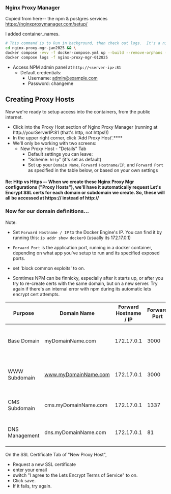 ### Nginx Proxy Manager

Copied from here-- the npm & postgres services
https://nginxproxymanager.com/setup/

I added container_names.

```bash
# This command is to Run in background, then check out logs.  It's a nice way to view the running container, while leaving it running after you exit the logs view.
cd nginx-proxy-mgr-jan2025 && \
docker compose -vvv -f docker-compose.yml up --build --remove-orphans -d && \
docker compose logs -f nginx-proxy-mgr-012825
```

- Access NPM admin panel at `http://<server-ip>:81`
  - Default credentials:
    - Username: admin@example.com
    - Password: changeme

## Creating Proxy Hosts

Now we're ready to setup access into the containers, from the public internet.

- Click into the Proxy Host section of Nginx Proxy Manager (running at http://yourServerIP:81 (that's http, not https!))
- In the upper right corner, click 'Add Proxy Host'.\*\*\*\*
- We'll only be working with two screens:
  - New Proxy Host - "Details" Tab
    - Default settings you can leave:
    - "Scheme: `http`" (it's set as default)
    - Set up your `Domain Name`, `Forward Hostname/IP`, and `Forward Port` as specified in the table below, or based on your own settings

#### Re: Http vs Https -- When we create these Nginx Proxy Mgr configurations ("Proxy Hosts"), we'll have it automatically request Let's Encrypt SSL certs for each domain or subdomain we create. So, these will all be accessed at https:// instead of http://

### Now for our domain definitions...

Note:

- Set `Forward Hostname / IP` to the Docker Engine's IP. You can find it by running this: `ip addr show docker0` (usually its 172.17.0.1)
- `Forward Port` is the application port, running in a docker container, depending on what app you've setup to run and its specified exposed ports.
- set 'block common exploits' to on.

- Somtimes NPM can be finnicky, especially after it starts up, or after you try to re-create certs with the same domain, but on a new server. Try again if there's an internal error with npm during its automatic lets encrypt cert attempts.

| Purpose        | Domain Name          | Forward Hostname / IP | Forward Port | Description                                             |
| -------------- | -------------------- | --------------------- | ------------ | ------------------------------------------------------- |
| Base Domain    | myDomainName.com     | 172.17.0.1            | 3000         | Main NextJS application running on Docker network       |
| WWW Subdomain  | www.myDomainName.com | 172.17.0.1            | 3000         | Standard www prefix pointing to main NextJS application |
| CMS Subdomain  | cms.myDomainName.com | 172.17.0.1            | 1337         | Access point for Strapi CMS administration              |
| DNS Management | dns.myDomainName.com | 172.17.0.1            | 81           | Nginx Proxy Manager administration interface            |

On the SSL Certificate Tab of "New Proxy Host",

- Request a new SSL certificate
- enter your email
- switch "I agree to the Lets Encrypt Terms of Service" to on.
- Click save.
- If it fails, try again.
